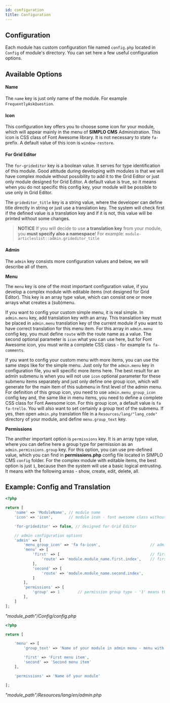 ```yaml
---
id: configuration
title: Configuration
---
```


## Configuration

Each module has custom configuration file named `config.php` located in `Config` of module's directory. You can set 
here a few useful configuration options.

## Available Options

#### Name

The `name` key is just only name of the module. For example `FrequentlyAskQuestion`.

#### Icon

This configuration key offers you to choose some icon for your module, which will appear mainly in the menu of **SIMPLO CMS** Administration. This icon
is CSS class of Font Awesome library. It is not necessary to state `fa-` prefix. A default value of this icon is `window-restore`.

#### For Grid Editor

The `for-grideditor` key is a boolean value. It serves for type identification of this module. Good attitude during developing
with modules is that we will have complex module without possibility to add it to the Grid Editor or just only module designed for
Grid Editor. A default value is true, so it means when you do not specific this config key, your module will be possible to use only in Grid Editor.

The `grideditor_title` key is a string value, where the developer can define title directly in string or just use a translation key. The system will check first
if the defined value is a translation key and if it is not, this value will be printed without some changes.

> **NOTICE** If you will decide to use **a translation key** from your module, you **must specify also a namespace**! For example: `module-articleslist::admin.grideditor_title`

#### Admin

The `admin` key consists more configuration values and below, we will describe all of them.

**Menu**

The `menu` key is one of the most important configuration value, if you develop a complex module with editable items (not designed for Grid Editor). This key is
an array type value, which can consist one or more arrays what creates a (sub)menu.

If you want to config your custom simple menu, it is real simple. In `admin.menu` key, add translation key with an array. This translation
key must be placed in `admin.menu` translation key of the current module if you want to have correct translation for this menu item. For this array in
`admin.menu` config key, you must define `route` with the route name as a value. The second optional parameter is `icon` what you can use here, but for
Font Awesome icon, you must write a complete CSS class - for example `fa fa-comments`.

If you want to config your custom menu with more items, you can use the same steps like for the simple menu. Just only for the `admin.menu` key in configuration file,
you will specific more items here. The best result for an admin submenu is when you will not use `icon` optional parameter for these submenu items separately and just only define one group icon,
which will generate for the main item of this submenu in first level of the admin menu. For definition of this group icon, you need to use `admin.menu_group_icon` config key and,
the same like in menu items, you need to define a complete CSS class for Font Awesome icon. For this group icon, a default value is `fa fa-trello`. You will also want to set certainly a group text
of the submenu. If yes, then open `admin.php` translation file in a `Resources/lang/"lang_code"` directory of your module, and define `menu.group_text` key.

**Permissions**

The another important option is `permissions` key. It is an array type value, where you can define here a group type for permission as an `admin.permissions.group` key. For this option, you
can use pre-defined value, which you can find in **permissions.php** config file located in SIMPLO CMS `config` folder. For the complex module with editable items, the best option is just `1`, because then the system will use 
a basic logical entrusting. It means with the following areas - show, create, edit, delete, all.

## Example: Config and Translation

```php 
<?php

return [
    'name' => 'ModuleName', // module name
    'icon' => 'icon',       // module icon - font awesome class without 'fa-' prefix

    'for-grideditor' => false, // designed for Grid Editor

    // admin configuration options
    'admin' => [
        'menu_group_icon' => 'fa fa-icon',                      // admin menu group icon
        'menu' => [                                             
            'first' => [                                        // first submenu in admin menu (`first` is a translation key corresponding with 'module-module_name::admin.menu.first')
                'route' => 'module.module_name.first.index',    // first submenu route name
            ],
            'second' => [
                'route' => 'module.module_name.second.index',
            ]
        ],
        'permissions' => [
            'group' => 1        // permission group type - '1' means the permission group with the following areas: show, create, edit, delete, all
        ],
    ]
];
```
*"module_path"/Config/config.php*

```php 
<?php

return [

    'menu' => [
        'group_text' => 'Name of your module in admin menu - menu with more items',

        'first' => 'First menu item',
        'second' => 'Second menu item'
    ],

    'permissions' => 'Name of your module'

];

```
*"module_path"/Resources/lang/en/admin.php*